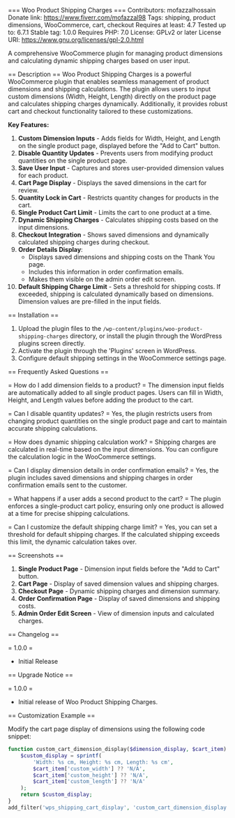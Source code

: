 === Woo Product Shipping Charges ===
Contributors: mofazzalhossain
Donate link: https://www.fiverr.com/mofazzal98
Tags: shipping, product dimensions, WooCommerce, cart, checkout
Requires at least: 4.7
Tested up to: 6.7.1
Stable tag: 1.0.0
Requires PHP: 7.0
License: GPLv2 or later
License URI: https://www.gnu.org/licenses/gpl-2.0.html

A comprehensive WooCommerce plugin for managing product dimensions and calculating dynamic shipping charges based on user input.

== Description ==
Woo Product Shipping Charges is a powerful WooCommerce plugin that enables seamless management of product dimensions and shipping calculations. The plugin allows users to input custom dimensions (Width, Height, Length) directly on the product page and calculates shipping charges dynamically. Additionally, it provides robust cart and checkout functionality tailored to these customizations.

**Key Features:**
1. **Custom Dimension Inputs** - Adds fields for Width, Height, and Length on the single product page, displayed before the "Add to Cart" button.
2. **Disable Quantity Updates** - Prevents users from modifying product quantities on the single product page.
3. **Save User Input** - Captures and stores user-provided dimension values for each product.
4. **Cart Page Display** - Displays the saved dimensions in the cart for review.
5. **Quantity Lock in Cart** - Restricts quantity changes for products in the cart.
6. **Single Product Cart Limit** - Limits the cart to one product at a time.
7. **Dynamic Shipping Charges** - Calculates shipping costs based on the input dimensions.
8. **Checkout Integration** - Shows saved dimensions and dynamically calculated shipping charges during checkout.
9. **Order Details Display**:
   - Displays saved dimensions and shipping costs on the Thank You page.
   - Includes this information in order confirmation emails.
   - Makes them visible on the admin order edit screen.
10. **Default Shipping Charge Limit** - Sets a threshold for shipping costs. If exceeded, shipping is calculated dynamically based on dimensions. Dimension values are pre-filled in the input fields.

== Installation ==

1. Upload the plugin files to the `/wp-content/plugins/woo-product-shipping-charges` directory, or install the plugin through the WordPress plugins screen directly.
2. Activate the plugin through the 'Plugins' screen in WordPress.
3. Configure default shipping settings in the WooCommerce settings page.

== Frequently Asked Questions ==

= How do I add dimension fields to a product? =
The dimension input fields are automatically added to all single product pages. Users can fill in Width, Height, and Length values before adding the product to the cart.

= Can I disable quantity updates? =
Yes, the plugin restricts users from changing product quantities on the single product page and cart to maintain accurate shipping calculations.

= How does dynamic shipping calculation work? =
Shipping charges are calculated in real-time based on the input dimensions. You can configure the calculation logic in the WooCommerce settings.

= Can I display dimension details in order confirmation emails? =
Yes, the plugin includes saved dimensions and shipping charges in order confirmation emails sent to the customer.

= What happens if a user adds a second product to the cart? =
The plugin enforces a single-product cart policy, ensuring only one product is allowed at a time for precise shipping calculations.

= Can I customize the default shipping charge limit? =
Yes, you can set a threshold for default shipping charges. If the calculated shipping exceeds this limit, the dynamic calculation takes over.

== Screenshots ==

1. **Single Product Page** - Dimension input fields before the "Add to Cart" button.
2. **Cart Page** - Display of saved dimension values and shipping charges.
3. **Checkout Page** - Dynamic shipping charges and dimension summary.
4. **Order Confirmation Page** - Display of saved dimensions and shipping costs.
5. **Admin Order Edit Screen** - View of dimension inputs and calculated charges.

== Changelog ==

= 1.0.0 =
* Initial Release

== Upgrade Notice ==

= 1.0.0 =
* Initial release of Woo Product Shipping Charges.

== Customization Example ==

Modify the cart page display of dimensions using the following code snippet:

```php
function custom_cart_dimension_display($dimension_display, $cart_item) {
    $custom_display = sprintf(
        'Width: %s cm, Height: %s cm, Length: %s cm',
        $cart_item['custom_width'] ?? 'N/A',
        $cart_item['custom_height'] ?? 'N/A',
        $cart_item['custom_length'] ?? 'N/A'
    );
    return $custom_display;
}
add_filter('wps_shipping_cart_display', 'custom_cart_dimension_display', 10, 2);
